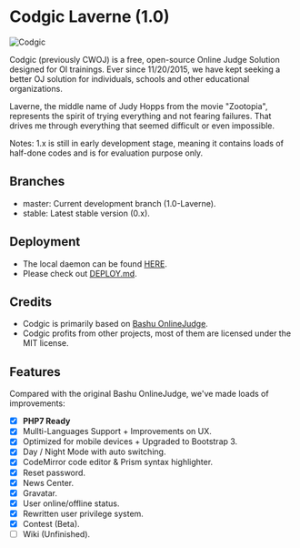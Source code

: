 # Codgic Laverne (1.0)

![Codgic](https://raw.githubusercontent.com/Codgic/codgic-web/master/web/public/assets/res/codgic.png)

Codgic (previously CWOJ) is a free, open-source Online Judge Solution designed for OI trainings. Ever since 11/20/2015, we have kept seeking a better OJ solution for individuals, schools and other educational organizations.

Laverne, the middle name of Judy Hopps from the movie "Zootopia", represents the spirit of trying everything and not fearing failures. That drives me through everything that seemed difficult or even impossible.
     
Notes: 1.x is still in early development stage, meaning it contains loads of half-done codes and is for evaluation purpose only.

## Branches
- master: Current development branch (1.0-Laverne).
- stable: Latest stable version (0.x).

## Deployment
- The local daemon can be found [HERE](https://github.com/CDFLS/cwoj_daemon).
- Please check out [DEPLOY.md](DEPLOY.md).

## Credits
- Codgic is primarily based on [Bashu OnlineJudge](https://github.com/593141477/bashu-onlinejudge).
- Codgic profits from other projects, most of them are licensed under the MIT license.

## Features
Compared with the original Bashu OnlineJudge, we've made loads of improvements:
- [X] <b>PHP7 Ready</b>
- [X] Mullti-Languages Support + Improvements on UX.
- [X] Optimized for mobile devices + Upgraded to Bootstrap 3.
- [X] Day / Night Mode with auto switching.
- [X] CodeMirror code editor & Prism syntax highlighter.
- [X] Reset password.
- [X] News Center.
- [X] Gravatar.
- [X] User online/offline status.
- [X] Rewritten user privilege system.
- [X] Contest (Beta).
- [ ] Wiki (Unfinished).
